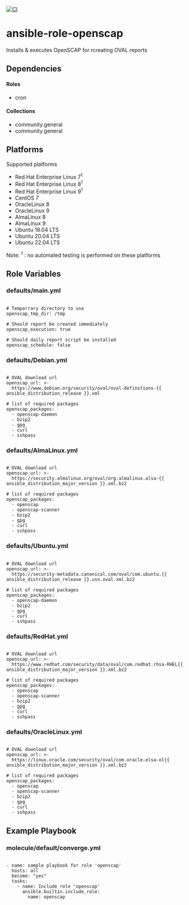 [![CI](https://github.com/de-it-krachten/ansible-role-openscap/workflows/CI/badge.svg?event=push)](https://github.com/de-it-krachten/ansible-role-openscap/actions?query=workflow%3ACI)


# ansible-role-openscap

Installs & executes OpenSCAP for rcreating OVAL reports 



## Dependencies

#### Roles
- cron

#### Collections
- community.general
- community.general

## Platforms

Supported platforms

- Red Hat Enterprise Linux 7<sup>1</sup>
- Red Hat Enterprise Linux 8<sup>1</sup>
- Red Hat Enterprise Linux 9<sup>1</sup>
- CentOS 7
- OracleLinux 8
- OracleLinux 9
- AlmaLinux 8
- AlmaLinux 9
- Ubuntu 18.04 LTS
- Ubuntu 20.04 LTS
- Ubuntu 22.04 LTS

Note:
<sup>1</sup> : no automated testing is performed on these platforms

## Role Variables
### defaults/main.yml
<pre><code>
# Temporrary directory to use
openscap_tmp_dir: /tmp

# Should report be created immediately
openscap_execution: true

# Should daily report script be installed
openscap_schedule: false
</pre></code>

### defaults/Debian.yml
<pre><code>
# OVAL download url
openscap_url: >-
  https://www.debian.org/security/oval/oval-definitions-{{ ansible_distribution_release }}.xml

# list of required packages
openscap_packages:
  - openscap-daemon
  - bzip2
  - gpg
  - curl
  - sshpass
</pre></code>

### defaults/AlmaLinux.yml
<pre><code>
# OVAL download url
openscap_url: >-
  https://security.almalinux.org/oval/org.almalinux.alsa-{{ ansible_distribution_major_version }}.xml.bz2

# list of required packages
openscap_packages:
  - openscap
  - openscap-scanner
  - bzip2
  - gpg
  - curl
  - sshpass
</pre></code>

### defaults/Ubuntu.yml
<pre><code>
# OVAL download url
openscap_url: >-
  https://security-metadata.canonical.com/oval/com.ubuntu.{{ ansible_distribution_release }}.usn.oval.xml.bz2

# list of required packages
openscap_packages:
  - openscap-daemon
  - bzip2
  - gpg
  - curl
  - sshpass
</pre></code>

### defaults/RedHat.yml
<pre><code>
# OVAL download url
openscap_url: >-
  https://www.redhat.com/security/data/oval/com.redhat.rhsa-RHEL{{ ansible_distribution_major_version }}.xml.bz2

# list of required packages
openscap_packages:
  - openscap
  - openscap-scanner
  - bzip2
  - gpg
  - curl
  - sshpass
</pre></code>

### defaults/OracleLinux.yml
<pre><code>
# OVAL download url
openscap_url: >-
  https://linux.oracle.com/security/oval/com.oracle.elsa-ol{{ ansible_distribution_major_version }}.xml.bz2

# list of required packages
openscap_packages:
  - openscap
  - openscap-scanner
  - bzip2
  - gpg
  - curl
  - sshpass
</pre></code>




## Example Playbook
### molecule/default/converge.yml
<pre><code>
- name: sample playbook for role 'openscap'
  hosts: all
  become: "yes"
  tasks:
    - name: Include role 'openscap'
      ansible.builtin.include_role:
        name: openscap
</pre></code>
